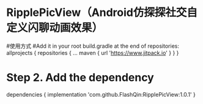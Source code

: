 # RipplePicView（Android仿探探社交自定义闪聊动画效果）

#使用方式
#Add it in your root build.gradle at the end of repositories:
	allprojects {
		repositories {
			...
			maven { url 'https://www.jitpack.io' }
		}
	}
 # Step 2. Add the dependency
  
  dependencies {
	        implementation 'com.github.FlashQin:RipplePicView:1.0.1'
	}

